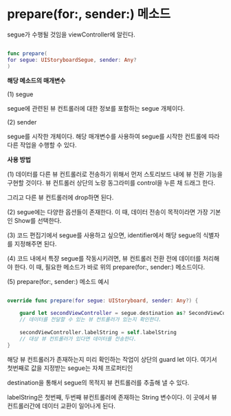 prepare(for:, sender:) 메소드 
===

segue가 수행될 것임을 viewController에 알린다. 

```swift

func prepare(
for segue: UIStoryboardSegue, sender: Any?
)

````

**해당 메소드의 매개변수**

(1) segue

segue에 관련된 뷰 컨트롤러에 대한 정보를 포함하는 segue 개체이다. 

(2) sender    

segue를 시작한 개체이다. 해당 매개변수를 사용하여 segue를 시작한 컨트롤에 따라 다른 작업을 수행할 수 있다.   

**사용 방법**

(1) 데이터를 다른 뷰 컨트롤러로 전송하기 위해서 먼저 스토리보드 내에 뷰 전환 기능을 구현할 것이다. 뷰 컨트롤러 상단의 노랑 동그라미를 control을 누른 채 드래그 한다.   

그리고 다른 뷰 컨트롤러에 drop하면 된다.    

(2) segue에는 다양한 옵션들이 존재한다. 이 때, 데이터 전송이 목적이라면 가장 기본인 Show를 선택한다.   

(3) 코드 편집기에서 segue를 사용하고 싶으면, identifier에서 해당 segue의 식별자를 지정해주면 된다.   

(4) 코드 내에서 특쟝 segue를 작동시키려면, 뷰 컨트롤러 전환 전에 데이터를 처리해야 한다. 이 때, 필요한 메소드가 바로 위의 prepare(for:, sender:) 메소드이다.   

(5) prepare(for:, sender:) 메소드 예시 

```swift

override func prepare(for segue: UIStoryboard, sender: Any?) {
    
    guard let secondViewController = segue.destination as? SecondViewController else { return }
    // 데이터를 전달할 수 있는 뷰 컨트롤러가 있는지 확인한다.
    
    secondViewController.labelString = self.labelString
    // 대상 뷰 컨트롤러가 있다면 데이터를 전송한다. 
}

```
해당 뷰 컨트롤러가 존재하는지 미리 확인하는 작업이 상단의 guard let 이다. 여기서 첫번째로 값을 지정받는 segue는 자체 프로퍼티인   

destination을 통해서 segue의 목적지 뷰 컨트롤러를 추출해 낼 수 있다.   

labelString은 첫번째, 두번째 뷰컨트롤러에 존재하는 String 변수이다. 이 곳에서 뷰 컨트롤러간에 데이터 교환이 일어나게 된다.   



